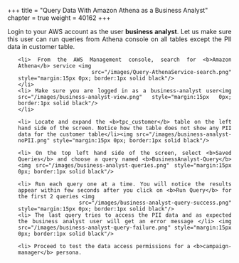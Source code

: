 +++
title = "Query Data With Amazon Athena as a Business Analyst"
chapter = true
weight = 40162
+++

<div style="text-align: justify">

   Login to your AWS account as the user <b>business analyst</b>. Let us make sure this user can run queries from Athena console on all tables except the PII data in customer table.
  <ol>

    <li> From the AWS Management console, search for <b>Amazon Athena</b> service <img
            src="/images/Query-AthenaService-search.png" style="margin:15px 0px; border:1px solid black"/>
    </li>
    <li> Make sure you are logged in as a business-analyst user<img src="/images/business-analyst-view.png" style="margin:15px 0px; border:1px solid black"/>
    </li>

    <li> Locate and expand the <b>tpc_customer</b> table on the left hand side of the screen. Notice how the table does not show any PII data for the customer table</li><img src="/images/business-analyst-noPII.png" style="margin:15px 0px; border:1px solid black"/>

    <li> On the top left hand side of the screen, select <b>Saved Queries</b> and choose a query named <b>BusinessAnalyst-Query</b> <img src="/images/business-analyst-queries.png" style="margin:15px 0px; border:1px solid black"/>

    <li> Run each query one at a time. You will notice the results appear within few seconds after you click on <b>Run Query</b> for the first 2 queries <img
            src="/images/business-analyst-query-success.png" style="margin:15px 0px; border:1px solid black"/>
    <li> The last query tries to access the PII data and as expected the business analyst user will get an error message </li> <img src="/images/business-analyst-query-failure.png" style="margin:15px 0px; border:1px solid black"/>

    <li> Proceed to test the data access permissions for a <b>campaign-manager</b> persona.


</ol>



</div>
